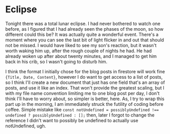 # Eclipse

Tonight there was a total lunar eclipse. I had never bothered to watch one before, as I figured that I had already seen the phases of the moon, so how different could this be? It was actually quite a wonderful event. There's a moment where you can see the last bit of light flicker in and out that should not be missed. I would have liked to see my son's reaction, but it wasn't worth waking him up, after the rough couple of nights he had. He had already woken up after about twenty minutes, and I managed to get him back in his crib, so I wasn't going to disturb him.

I think the format I initially chose for the blog posts in firestore will work fine `{Title, Date, Content}`, however I do want to get access to a list of posts, so I think I'll create a new document that just has one field that's an array of posts, and use it like an index. That won't provide the greatest scaling, but I with my file name convention limiting me to one blog post per day, I don't think I'll have to worry about, so simpler is better, here. As, I try to wrap this part up in the morning, I am immediately struck the futility of coding before coffee. Simple mistake like `const notUndefined = possiblyUndefined !== undefined ? possiblyUndefined : [];` then, later I forgot to change the reference I didn't want to possibly be undefined to actually use notUndefined, ugh.
